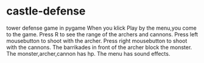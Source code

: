 castle-defense
==============

tower defense game in pygame
When you klick Play by the menu,you come to the game.
Press R to see the range of the archers and cannons.
Press left mousebutton to shoot with the archer.
Press right mousebutton to shoot with the cannons.
The barrikades in front of the archer block the monster.
The monster,archer,cannon has hp.
The menu has sound effects.

